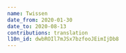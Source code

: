 ```yaml
---
name: Twissen
date_from: 2020-01-30
date_to: 2020-08-13
contributions: translation
l10n_id: dwbROIl7mJSx7bzfooJEimIjDb8
---
```

